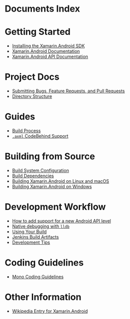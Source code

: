 # Documents Index

# Getting Started

  * [Installing the Xamarin.Android SDK](https://developer.xamarin.com/guides/android/getting_started/installation/)
  * [Xamarin.Android Documentation](https://developer.xamarin.com/guides/android/)
  * [Xamarin.Android API Documentation](https://developer.xamarin.com/api/root/MonoAndroid-lib/)


# Project Docs

  * [Submitting Bugs, Feature Requests, and Pull Requests][bugs]
  * [Directory Structure](project-docs/ExploringSources.md)

[bugs]: https://github.com/xamarin/xamarin-android/wiki/Submitting-Bugs,-Feature-Requests,-and-Pull-Requests


# Guides

  * [Build Process](guides/BuildProcess.md)
  * [`.axml` CodeBehind Support](guides/LayoutCodeBehind.md)


# Building from Source

  * [Build System Configuration](building/configuration.md)
  * [Build Dependencies](building/dependencies.md)
  * [Building Xamarin.Android on Linux and macOS](building/unix-instructions.md)
  * [Building Xamarin.Android on Windows](building/windows-instructions.md)


# Development Workflow

  * [How to add support for a new Android API level](workflow/HowToAddNewApiLevel.md)
  * [Native debugging with `lldb`](workflow/Debugging.md)
  * [Using Your Build](workflow/UsingYourBuild.md)
  * [Jenkins Build Artifacts](workflow/JenkinsBuildArtifacts.md)
  * [Development Tips](workflow/DevelopmentTips.md)


# Coding Guidelines

  * [Mono Coding Guidelines](http://www.mono-project.com/community/contributing/coding-guidelines/)


# Other Information

  * [Wikipedia Entry for Xamarin.Android](https://en.wikipedia.org/wiki/Mono_(software)#Xamarin.Android)
